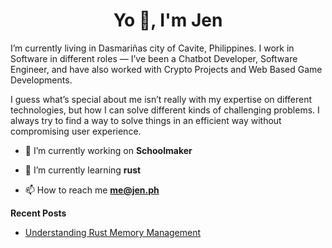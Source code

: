 <h1 align="center">Yo 👋, I'm Jen</h1>

I’m currently living in Dasmariñas city of Cavite, Philippines. I work in Software in different roles — I’ve been a Chatbot Developer, Software Engineer, and have also worked with Crypto Projects and Web Based Game Developments.

I guess what’s special about me isn’t really with my expertise on different technologies, but how I can solve different kinds of challenging problems. I always try to find a way to solve things in an efficient way without compromising user experience.


- 🔭 I’m currently working on **Schoolmaker**

- 🌱 I’m currently learning **rust**

- 📫 How to reach me **me@jen.ph**


**Recent Posts**
- [Understanding Rust Memory Management](https://dev.to/jenph/understanding-rust-memory-management-3o4a)
